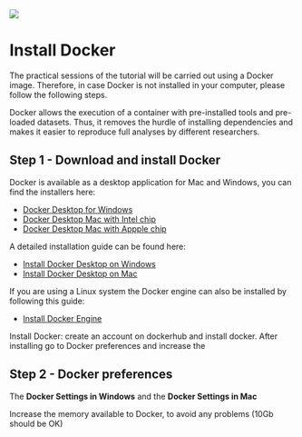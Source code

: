 <img src="https://i2.wp.com/www.docker.com/blog/wp-content/uploads/2021/08/contributors-final-scaled.jpg?resize=1110%2C330&ssl=1">

# Install Docker

The practical sessions of the tutorial will be carried out using a Docker image. Therefore, in case Docker is not installed in your computer, please follow the following steps.

Docker allows the execution of a container with pre-installed tools and pre-loaded datasets. Thus, it removes the hurdle of installing dependencies and makes it easier to reproduce full analyses by different researchers.

## Step 1 - Download and install Docker

Docker is available as a desktop application for Mac and Windows, you can find the installers here:

- [Docker Desktop for Windows](https://desktop.docker.com/win/stable/amd64/Docker%20Desktop%20Installer.exe)
- [Docker Desktop Mac with Intel chip](https://desktop.docker.com/mac/stable/amd64/Docker.dmg?utm_source=docker&utm_medium=webreferral&utm_campaign=docs-driven-download-mac-amd64)
- [Docker Desktop Mac with Appple chip](https://desktop.docker.com/mac/stable/arm64/Docker.dmg?utm_source=docker&utm_medium=webreferral&utm_campaign=docs-driven-download-mac-arm64)


A detailed installation guide can be found here:
- [Install Docker Desktop on Windows](https://docs.docker.com/desktop/windows/install/)
- [Install Docker Desktop on Mac](https://docs.docker.com/desktop/mac/install/)

If you are using a Linux system the Docker engine can also be installed by following this guide:
- [Install Docker Engine](https://docs.docker.com/engine/install/)

Install Docker: create an account on dockerhub and install docker. After installing go to Docker preferences and increase the 


## Step 2 - Docker preferences

The **Docker Settings in Windows** and the **Docker Settings in Mac**

Increase the memory available to Docker, to avoid any problems (10Gb should be OK)